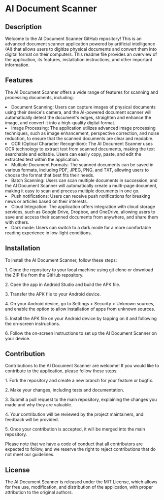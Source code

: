 
<h1>AI Document Scanner</h1>

<h2>Description</h2>


Welcome to the AI Document Scanner GitHub repository! This is an advanced document scanner application powered by artificial intelligence (AI) that allows users to digitize physical documents and convert them into digital format on their computers. This readme file provides an overview of the application, its features, installation instructions, and other important information.
<h2>Features</h2>
<p>The AI Document Scanner offers a wide range of features for scanning and processing documents, including:</p>

<li>Document Scanning: Users can capture images of physical documents using their device's camera, and the AI-powered document scanner will automatically detect the document's edges, straighten and enhance the image, and convert it into a high-quality digital format.</li>
<li>Image Processing: The application utilizes advanced image processing techniques, such as image enhancement, perspective correction, and noise reduction, to ensure that the scanned documents are clear and readable.</li>
<li>OCR (Optical Character Recognition): The AI Document Scanner uses OCR technology to extract text from scanned documents, making the text searchable and editable. Users can easily copy, paste, and edit the extracted text within the application.</li>
<li>Multiple Document Formats: The scanned documents can be saved in various formats, including PDF, JPEG, PNG, and TXT, allowing users to choose the format that best fits their needs.</li>
<li>Batch Scanning: Users can scan multiple documents in succession, and the AI Document Scanner will automatically create a multi-page document, making it easy to scan and process multiple documents in one go.</li>
<li>Push notifications: Users can receive push notifications for breaking news or articles based on their interests.</li>
<li>Cloud Integration: The application offers integration with cloud storage services, such as Google Drive, Dropbox, and OneDrive, allowing users to save and access their scanned documents from anywhere, and share them with others.</li>
<li>Dark mode: Users can switch to a dark mode for a more comfortable reading experience in low-light conditions.</li>


<h2>Installation</h2>
<p>To install the AI Document Scanner, follow these steps:</p>
<p>1. Clone the repository to your local machine using git clone or download the ZIP file from the GitHub repository.</p>
<p>2. Open the app in Android Studio and build the APK file.</p>
<p>3. Transfer the APK file to your Android device.</p>
<p>4. On your Android device, go to Settings > Security > Unknown sources, and enable the option to allow installation of apps from unknown sources.</p>
<p>5. Install the APK file on your Android device by tapping on it and following the on-screen instructions.</p>
<p>6. Follow the on-screen instructions to set up the AI Document Scanner on your device.</p>

<h2>Contribution</h2>
<p>Contributions to the AI Document Scanner are welcome! If you would like to contribute to the application, please follow these steps:</p>
<p>1. Fork the repository and create a new branch for your feature or bugfix.</p>
<p>2. Make your changes, including tests and documentation.</p>
<p>3. Submit a pull request to the main repository, explaining the changes you made and why they are valuable.</p>
<p>4. Your contribution will be reviewed by the project maintainers, and feedback will be provided.</p>
<p>5. Once your contribution is accepted, it will be merged into the main repository.</p>
<p>Please note that we have a code of conduct that all contributors are expected to follow, and we reserve the right to reject contributions that do not meet our guidelines.

</p>
<h2>License</h2>
<p>The AI Document Scanner is released under the MIT License, which allows for free use, modification, and distribution of the application, with proper attribution to the original authors.</p>
